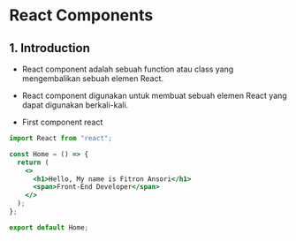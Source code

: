 # React Components

## 1. Introduction

- React component adalah sebuah function atau class yang mengembalikan sebuah elemen React.

- React component digunakan untuk membuat sebuah elemen React yang dapat digunakan berkali-kali.

- First component react

```jsx
import React from "react";

const Home = () => {
  return (
    <>
      <h1>Hello, My name is Fitron Ansori</h1>
      <span>Front-End Developer</span>
    </>
  );
};

export default Home;
```
